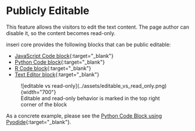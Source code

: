 # Publicly Editable

This feature allows the visitors to edit the text content. The page author can disable it, so the content becomes read-only.

inseri core provides the following blocks that can be public editable:

- [JavaScript Code block](../blocks/javascript.md){:target="\_blank"}
- [Python Code block](../blocks/python.md){:target="\_blank"}
- [R Code block](../blocks/rCode.md){:target="\_blank"}
- [Text Editor block](../blocks/textEditor.md){:target="\_blank"}

<figure markdown>
![editable vs read-only](../assets/editable_vs_read_only.png){width="700"}
  <figcaption> Editable and read-only behavior is marked in the top right corner of the block </figcaption>
</figure>

As a concrete example, please see the [Python Code Block using Pyodide](https://zi.whp.uzh.ch/whp/science-it/inseri.swiss/2023/02/python-code-block-using-pyodide/){:target="\_blank"}.
